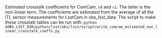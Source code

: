 Estimated crosstalk coefficients for ComCam, `c0` and `c1`. The latter is the non-linear term.
The coefficients are estimated from the average of all the ITL sensor measurements for LsstCam in obs_lsst_data.
The script to make these crosstalk tables can be run with:
`python $OBS_LSST_DIR/python/lsst/obs/lsst/script/write_comcam_estimated_non_linear_crosstalk_coeffs.py`
